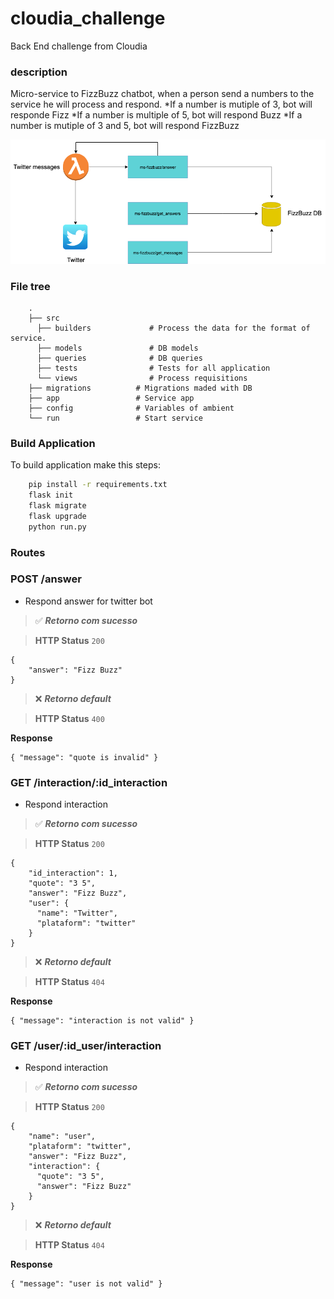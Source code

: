 # cloudia_challenge
Back End challenge from Cloudia

### description
Micro-service to FizzBuzz chatbot, when a person send a numbers to the service he will process and respond.
*If a number is mutiple of 3, bot will responde Fizz
*If a number is multiple of 5, bot will respond Buzz
*If a number is mutiple of 3 and 5, bot will respond FizzBuzz

![ChatBot Overview](docs/fizzbuzzbot.png)

### File tree
```
    .
    ├── src                    
      ├── builders             # Process the data for the format of service. 
      ├── models               # DB models
      ├── queries              # DB queries
      ├── tests                # Tests for all application
      └── views                # Process requisitions
    ├── migrations          # Migrations maded with DB
    ├── app                 # Service app
    ├── config              # Variables of ambient
    └── run                 # Start service
```

### Build Application
To build application make this steps:

```bash
    pip install -r requirements.txt
    flask init
    flask migrate
    flask upgrade
    python run.py
```


### Routes

### **POST** /answer
- Respond answer for twitter bot

>:white_check_mark: **_Retorno com sucesso_**

>**HTTP Status** `200`
```
{
    "answer": "Fizz Buzz"
}
```


>:x: **_Retorno default_**

>**HTTP Status** `400`

**Response**
```
{ "message": "quote is invalid" }
```


### **GET** /interaction/:id_interaction
- Respond interaction

>:white_check_mark: **_Retorno com sucesso_**

>**HTTP Status** `200`
```
{
    "id_interaction": 1,
    "quote": "3 5",
    "answer": "Fizz Buzz",
    "user": {
      "name": "Twitter",
      "plataform": "twitter"
    }
}
```


>:x: **_Retorno default_**

>**HTTP Status** `404`

**Response**
```
{ "message": "interaction is not valid" }
```


### **GET** /user/:id_user/interaction
- Respond interaction

>:white_check_mark: **_Retorno com sucesso_**

>**HTTP Status** `200`
```
{
    "name": "user",
    "plataform": "twitter",
    "answer": "Fizz Buzz",
    "interaction": {
      "quote": "3 5",
      "answer": "Fizz Buzz"
    }
}
```


>:x: **_Retorno default_**

>**HTTP Status** `404`

**Response**
```
{ "message": "user is not valid" }
```
